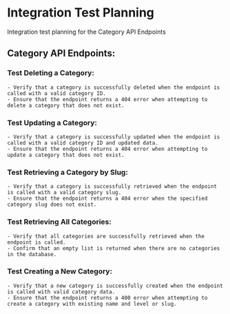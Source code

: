 # Integration Test Planning

Integration test planning for the Category API Endpoints

## Category API Endpoints:
    
### Test Deleting a Category:
    - Verify that a category is successfully deleted when the endpoint is called with a valid category ID.
    - Ensure that the endpoint returns a 404 error when attempting to delete a category that does not exist.

### Test Updating a Category:
    - Verify that a category is successfully updated when the endpoint is called with a valid category ID and updated data.
    - Ensure that the endpoint returns a 404 error when attempting to update a category that does not exist.

### Test Retrieving a Category by Slug:
    - Verify that a category is successfully retrieved when the endpoint is called with a valid category slug.
    - Ensure that the endpoint returns a 404 error when the specified category slug does not exist.

### Test Retrieving All Categories:
    - Verify that all categories are successfully retrieved when the endpoint is called.
    - Confirm that an empty list is returned when there are no categories in the database.

### Test Creating a New Category:
    - Verify that a new category is successfully created when the endpoint is called with valid category data.
    - Ensure that the endpoint returns a 400 error when attempting to create a category with existing name and level or slug.